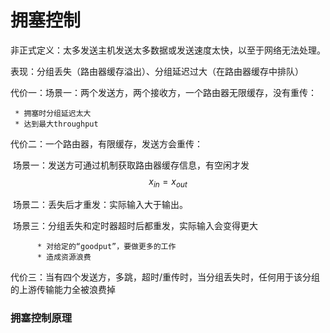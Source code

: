 # 拥塞控制

非正式定义：太多发送主机发送太多数据或发送速度太快，以至于网络无法处理。

表现：分组丢失（路由器缓存溢出）、分组延迟过大（在路由器缓存中排队）

代价一：场景一：两个发送方，两个接收方，一个路由器无限缓存，没有重传：

     * 拥塞时分组延迟太大
     * 达到最大throughput

代价二：一个路由器，有限缓存，发送方会重传：

​       场景一：发送方可通过机制获取路由器缓存信息，有空闲才发$$x_{in} = x_{out}$$

​       场景二：丢失后才重发：实际输入大于输出。

​       场景三：分组丢失和定时器超时后都重发，实际输入会变得更大

          * 对给定的“goodput”，要做更多的工作
          * 造成资源浪费

代价三：当有四个发送方，多跳，超时/重传时，当分组丢失时，任何用于该分组的上游传输能力全被浪费掉

### 拥塞控制原理

